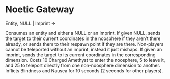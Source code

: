 # Noetic Gateway
Entity, NULL | Imprint ->

Consumes an entity and either a NULL or an Imprint. If given NULL, sends the target to their current coordinates in the noosphere if they aren’t there already, or sends them to their respawn point if they are there. Non-players cannot be teleported without an imprint, instead it just mishaps. If given an imprint, sends the target to its current coordinates in the corresponding dimension. Costs 10 Charged Amethyst to enter the noosphere, 5 to leave it, and 25 to teleport directly from one non-noosphere dimension to another. Inflicts Blindness and Nausea for 10 seconds (2 seconds for other players).
